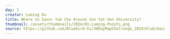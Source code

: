 ```yaml
---
day: 1
creator: Luming Xu
title: Where to Savor Yum Cha Around Sun Yat-Sen University?
thumbnail: /assets/thumbnails/2024/01-Luming-Points.png
source: https://github.com/Bluebird-hi/30DayMapChallenge_2024/blob/main/01-Points/01-Points.R
---
```

